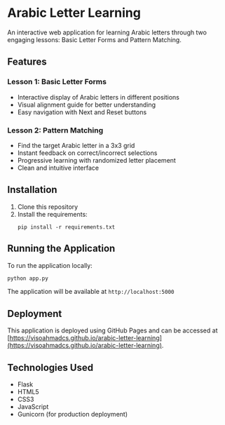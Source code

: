 # Arabic Letter Learning

An interactive web application for learning Arabic letters through two engaging lessons: Basic Letter Forms and Pattern Matching.

## Features

### Lesson 1: Basic Letter Forms
- Interactive display of Arabic letters in different positions
- Visual alignment guide for better understanding
- Easy navigation with Next and Reset buttons

### Lesson 2: Pattern Matching
- Find the target Arabic letter in a 3x3 grid
- Instant feedback on correct/incorrect selections
- Progressive learning with randomized letter placement
- Clean and intuitive interface

## Installation

1. Clone this repository
2. Install the requirements:
   ```
   pip install -r requirements.txt
   ```

## Running the Application

To run the application locally:

```bash
python app.py
```

The application will be available at `http://localhost:5000`

## Deployment

This application is deployed using GitHub Pages and can be accessed at [https://visoahmadcs.github.io/arabic-letter-learning](https://visoahmadcs.github.io/arabic-letter-learning).

## Technologies Used

- Flask
- HTML5
- CSS3
- JavaScript
- Gunicorn (for production deployment)
